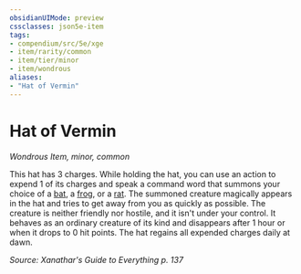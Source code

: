 ```yaml
---
obsidianUIMode: preview
cssclasses: json5e-item
tags:
- compendium/src/5e/xge
- item/rarity/common
- item/tier/minor
- item/wondrous
aliases: 
- "Hat of Vermin"
---
```

# Hat of Vermin
*Wondrous Item, minor, common*  


This hat has 3 charges. While holding the hat, you can use an action to expend 1 of its charges and speak a command word that summons your choice of a [bat](z_compendium/bestiary/beast/bat.md), a [frog](z_compendium/bestiary/beast/frog.md), or a [rat](z_compendium/bestiary/beast/rat.md). The summoned creature magically appears in the hat and tries to get away from you as quickly as possible. The creature is neither friendly nor hostile, and it isn't under your control. It behaves as an ordinary creature of its kind and disappears after 1 hour or when it drops to 0 hit points. The hat regains all expended charges daily at dawn.

*Source: Xanathar's Guide to Everything p. 137*